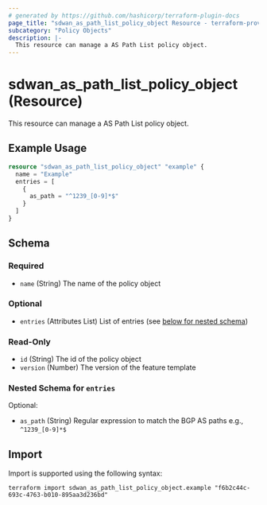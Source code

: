 ```yaml
---
# generated by https://github.com/hashicorp/terraform-plugin-docs
page_title: "sdwan_as_path_list_policy_object Resource - terraform-provider-sdwan"
subcategory: "Policy Objects"
description: |-
  This resource can manage a AS Path List policy object.
---
```


# sdwan_as_path_list_policy_object (Resource)

This resource can manage a AS Path List policy object.

## Example Usage

```terraform
resource "sdwan_as_path_list_policy_object" "example" {
  name = "Example"
  entries = [
    {
      as_path = "^1239_[0-9]*$"
    }
  ]
}
```

<!-- schema generated by tfplugindocs -->
## Schema

### Required

- `name` (String) The name of the policy object

### Optional

- `entries` (Attributes List) List of entries (see [below for nested schema](#nestedatt--entries))

### Read-Only

- `id` (String) The id of the policy object
- `version` (Number) The version of the feature template

<a id="nestedatt--entries"></a>
### Nested Schema for `entries`

Optional:

- `as_path` (String) Regular expression to match the BGP AS paths e.g., `^1239_[0-9]*$`

## Import

Import is supported using the following syntax:

```shell
terraform import sdwan_as_path_list_policy_object.example "f6b2c44c-693c-4763-b010-895aa3d236bd"
```
